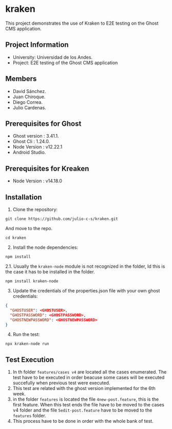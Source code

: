 # kraken

This project demonstrates the use of Kraken to E2E testing on the Ghost CMS application.

## Project Information
- University: Universidad de los Andes.
- Project: E2E testing of the Ghost CMS application

## Members

- David Sánchez.
- Juan Chiroque.
- Diego Correa.
- Julio Cardenas.

## Prerequisites for Ghost

- Ghost version :  3.41.1.
- Ghost Cli : 1.24.0.
- Node Version : v12.22.1
- Android Studio.

## Prerequisites for Kreaken

- Node Version : v14.18.0

## Installation

1. Clone the repository:

`git clone https://github.com/julio-c-s/kraken.git`

And move to the repo.

`cd kraken`

2. Install the node dependencies:

`npm install`

2.1. Usually the `kraken-node` module is not recognized in the folder, Id this is the case it has to be installed in the folder.

`npm install kraken-node`

3. Update the credentials of the properties.json file with your own ghost credentials:

```json
{
  "GHOSTUSER": <GHOSTUSER>,
  "GHOSTPASSWORD": <GHOSTPASSWORD>,
  "GHOSTNEWPASSWORD": <GHOSTNEWPASSWORD>
}
```
4. Run the test:

`npx kraken-node run`

## Test Execution

1. In th folder `features/cases v4` are located all the cases enumerated. The test have to be executed in order beacuse some cases will be executed succefully when previous test were executed.
2. This test are related with the ghost version implemented for the 6th week.
2. in the folder `features` is located the file  `4new-post.feature`, this is the first feature. When this test ends the file have to be moved to the cases v4 folder and the file `5edit-post.feature` have to be moved to the `features` folder.
3. This process have to be done in order with the whole bank of test.

